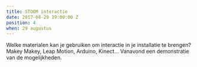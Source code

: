 ```yaml
---
title: STOOM interactie
date: 2017-08-29 19:00:00 Z
position: 4
when: 29 augustus
---
```


Welke materialen kan je gebruiken om interactie in je installatie te brengen?
Makey Makey, Leap Motion, Arduino, Kinect...
Vanavond een demonstratie van de mogelijkheden.